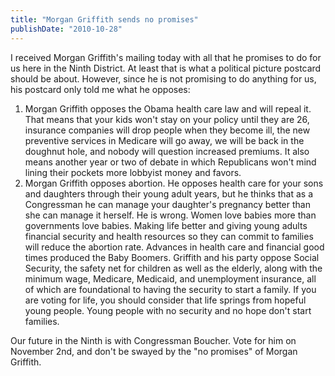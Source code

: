 ```yaml
---
title: "Morgan Griffith sends no promises"
publishDate: "2010-10-28"
---
```


I received Morgan Griffith's mailing today with all that he promises to do for us here in the Ninth District. At least that is what a political picture postcard should be about. However, since he is not promising to do anything for us, his postcard only told me what he opposes:

1. Morgan Griffith opposes the Obama health care law and will repeal it. That means that your kids won't stay on your policy until they are 26, insurance companies will drop people when they become ill, the new preventive services in Medicare will go away, we will be back in the doughnut hole, and nobody will question increased premiums. It also means another year or two of debate in which Republicans won't mind lining their pockets more lobbyist money and favors.
2. Morgan Griffith opposes abortion. He opposes health care for your sons and daughters through their young adult years, but he thinks that as a Congressman he can manage your daughter's pregnancy better than she can manage it herself. He is wrong. Women love babies more than governments love babies. Making life better and giving young adults financial security and health resources so they can commit to families will reduce the abortion rate. Advances in health care and financial good times produced the Baby Boomers. Griffith and his party oppose Social Security, the safety net for children as well as the elderly, along with the minimum wage, Medicare, Medicaid, and unemployment insurance, all of which are foundational to having the security to start a family. If you are voting for life, you should consider that life springs from hopeful young people. Young people with no security and no hope don't start families.

Our future in the Ninth is with Congressman Boucher. Vote for him on November 2nd, and don't be swayed by the "no promises" of Morgan Griffith.
